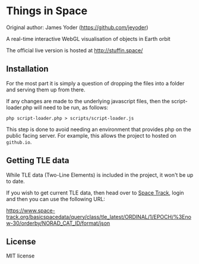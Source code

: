# Things in Space

Original author: James Yoder (https://github.com/jeyoder)

A real-time interactive WebGL visualisation of objects in Earth orbit

The official live version is hosted at http://stuffin.space/

## Installation

For the most part it is simply a question of dropping
the files into a folder and serving them up from there.

If any changes are made to the underlying javascript
files, then the script-loader.php will need to be run, as follows:

    php script-loader.php > scripts/script-loader.js

This step is done to avoid needing an environment that provides php on the public facing server. For example,
this allows the project to hosted on `github.io`.

## Getting TLE data

While TLE data (Two-Line Elements) is included in the project, it won't be up to date.

If you wish to get current TLE data, then head over to [Space Track](https://www.space-track.org/),
login and then you can use the following URL:

https://www.space-track.org/basicspacedata/query/class/tle_latest/ORDINAL/1/EPOCH/%3Enow-30/orderby/NORAD_CAT_ID/format/json

## License

MIT license